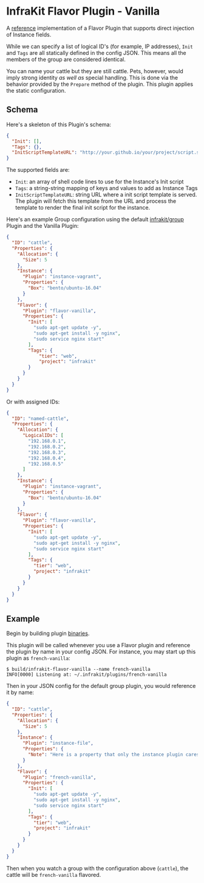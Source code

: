 InfraKit Flavor Plugin - Vanilla
================================

A [reference](/README.md#reference-implementations) implementation of a Flavor Plugin that supports direct
injection of Instance fields.

While we can specify a list of logical ID's (for example, IP addresses), `Init` and `Tags`
are all statically defined in the config JSON.  This means all the members of the group are
considered identical.

You can name your cattle but they are still cattle.  Pets, however, would imply strong identity
*as well as* special handling.  This is done via the behavior provided by the `Prepare` method of
the plugin.  This plugin applies the static configuration.


## Schema

Here's a skeleton of this Plugin's schema:
```json
{
  "Init": [],
  "Tags": {},
  "InitScriptTemplateURL": "http://your.github.io/your/project/script.sh"
}
```

The supported fields are:
* `Init`: an array of shell code lines to use for the Instance's Init script
* `Tags`: a string-string mapping of keys and values to add as Instance Tags
* `InitScriptTemplateURL`: string URL where a init script template is served.  The plugin will fetch this
template from the URL and process the template to render the final init script for the instance.

Here's an example Group configuration using the default [infrakit/group](/cmd/group) Plugin and the Vanilla Plugin:
```json
{
  "ID": "cattle",
  "Properties": {
    "Allocation": {
      "Size": 5
    },
    "Instance": {
      "Plugin": "instance-vagrant",
      "Properties": {
        "Box": "bento/ubuntu-16.04"
      }
    },
    "Flavor": {
      "Plugin": "flavor-vanilla",
      "Properties": {
        "Init": [
          "sudo apt-get update -y",
          "sudo apt-get install -y nginx",
          "sudo service nginx start"
        ],
        "Tags": {
            "tier": "web",
            "project": "infrakit"
        }
      }
    }
  }
}
```

Or with assigned IDs:
```json
{
  "ID": "named-cattle",
  "Properties": {
    "Allocation": {
      "LogicalIDs": [
        "192.168.0.1",
        "192.168.0.2",
        "192.168.0.3",
        "192.168.0.4",
        "192.168.0.5"
      ]
    },
    "Instance": {
      "Plugin": "instance-vagrant",
      "Properties": {
        "Box": "bento/ubuntu-16.04"
      }
    },
    "Flavor": {
      "Plugin": "flavor-vanilla",
      "Properties": {
        "Init": [
          "sudo apt-get update -y",
          "sudo apt-get install -y nginx",
          "sudo service nginx start"
        ],
        "Tags": {
          "tier": "web",
          "project": "infrakit"
        }
      }
    }
  }
}
```


## Example

Begin by building plugin [binaries](../../../README.md#binaries).

This plugin will be called whenever you use a Flavor plugin and reference the plugin by name
in your config JSON.  For instance, you may start up this plugin as `french-vanilla`:

```shell
$ build/infrakit-flavor-vanilla --name french-vanilla
INFO[0000] Listening at: ~/.infrakit/plugins/french-vanilla
```

Then in your JSON config for the default group plugin, you would reference it by name:

```json
{
  "ID": "cattle",
  "Properties": {
    "Allocation": {
      "Size": 5
    },
    "Instance": {
      "Plugin": "instance-file",
      "Properties": {
        "Note": "Here is a property that only the instance plugin cares about"
      }
    },
    "Flavor": {
      "Plugin": "french-vanilla",
      "Properties": {
        "Init": [
          "sudo apt-get update -y",
          "sudo apt-get install -y nginx",
          "sudo service nginx start"
        ],
        "Tags": {
          "tier": "web",
          "project": "infrakit"
        }
      }
    }
  }
}
```
Then when you watch a group with the configuration above (`cattle`), the cattle will be `french-vanilla` flavored.
